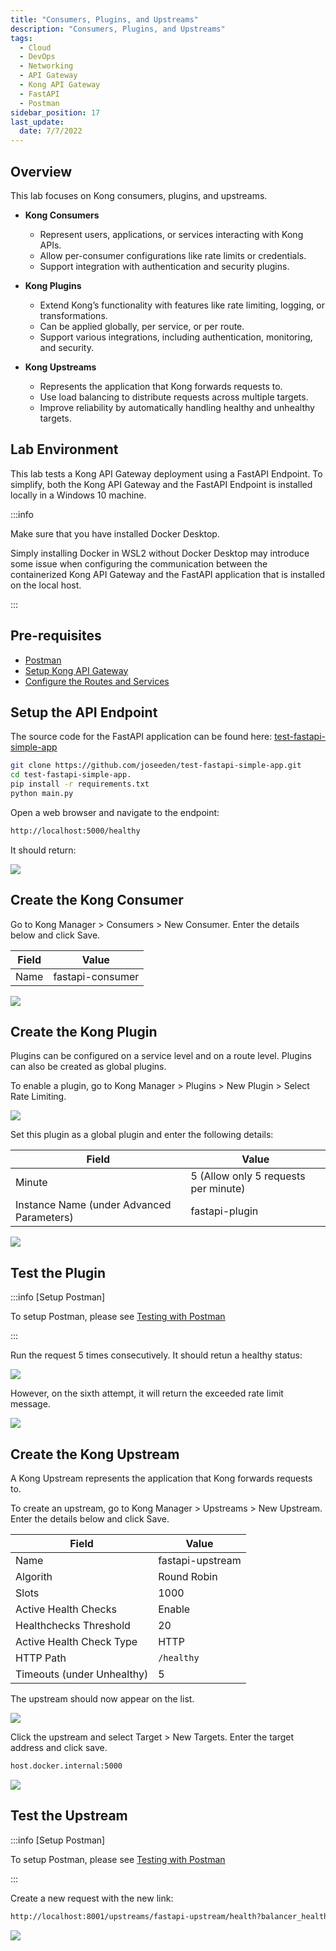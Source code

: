 ```yaml
---
title: "Consumers, Plugins, and Upstreams"
description: "Consumers, Plugins, and Upstreams"
tags: 
  - Cloud
  - DevOps
  - Networking 
  - API Gateway
  - Kong API Gateway
  - FastAPI 
  - Postman
sidebar_position: 17
last_update:
  date: 7/7/2022
---
```



## Overview

This lab focuses on Kong consumers, plugins, and upstreams.

- **Kong Consumers**  
  - Represent users, applications, or services interacting with Kong APIs.  
  - Allow per-consumer configurations like rate limits or credentials.  
  - Support integration with authentication and security plugins.  

- **Kong Plugins**  
  - Extend Kong’s functionality with features like rate limiting, logging, or transformations.  
  - Can be applied globally, per service, or per route.  
  - Support various integrations, including authentication, monitoring, and security.  

- **Kong Upstreams**  
  - Represents the application that Kong forwards requests to.
  - Use load balancing to distribute requests across multiple targets.  
  - Improve reliability by automatically handling healthy and unhealthy targets.  

## Lab Environment

This lab tests a Kong API Gateway deployment using a FastAPI Endpoint. To simplify, both the Kong API Gateway and the FastAPI Endpoint is installed locally in a Windows 10 machine.

:::info 

Make sure that you have installed Docker Desktop. 

Simply installing Docker in WSL2 without Docker Desktop may introduce some issue when configuring the communication between the containerized Kong API Gateway and the FastAPI application that is installed on the local host.

:::


## Pre-requisites 

- [Postman](https://www.postman.com/downloads/)
- [Setup Kong API Gateway](/docs/006-Networking/060-Kong-API-Gateway/015-Containerized-Kong-and-Other-Apps.md)
- [Configure the Routes and Services](/docs/006-Networking/060-Kong-API-Gateway/016-Testing-wth-an-FastAPI-Endpoint.md)

## Setup the API Endpoint 

The source code for the FastAPI application can be found here: [test-fastapi-simple-app](https://github.com/joseeden/test-fastapi-simple-app)

```bash
git clone https://github.com/joseeden/test-fastapi-simple-app.git
cd test-fastapi-simple-app.
pip install -r requirements.txt
python main.py
```

Open a web browser and navigate to the endpoint:

```bash
http://localhost:5000/healthy 
```

It should return:

![](/img/docs/11182024-fastapi-endpoint-working.png)


## Create the Kong Consumer 

Go to Kong Manager > Consumers > New Consumer. Enter the details below and click Save.

| Field                     | Value                                 |
|---------------------------|---------------------------------------|
| Name                      | fastapi-consumer                      |

![](/img/docs/12022024-kong-gw-kong-consumer.png)

## Create the Kong Plugin

Plugins can be configured on a service level and on a route level. Plugins can also be created as global plugins. 

To enable a plugin, go to Kong Manager > Plugins > New Plugin > Select Rate Limiting.

![](/img/docs/12022024-kong-gw-kong-pluginss.png)

Set this plugin as a global plugin and enter the following details:

| Field                                      | Value                                 |
|--------------------------------------------|---------------------------------------|
| Minute                                     | 5 (Allow only 5 requests per minute)  |
| Instance Name (under Advanced Parameters)  | fastapi-plugin                        |

![](/img/docs/12022024-kong-gw-kong-pluginss-rate-limiting.png)


## Test the Plugin

:::info [Setup Postman]

To setup Postman, please see [Testing with Postman](/docs/006-Networking/060-Kong-API-Gateway/016-Testing-wth-an-FastAPI-Endpoint.md#testing-with-postman)

:::



Run the request 5 times consecutively. It should retun a healthy status:

![](/img/docs/12022024-kong-gw-testing-via-postman-healthy.png)

However, on the sixth attempt, it will return the exceeded rate limit message.

![](/img/docs/12022024-kong-gw-testing-via-postman-rate-limit-exceeded.png)

## Create the Kong Upstream

A Kong Upstream represents the application that Kong forwards requests to. 

To create an upstream, go to Kong Manager > Upstreams > New Upstream. Enter the details below and click Save.

| Field                     | Value                                 |
|---------------------------|---------------------------------------|
| Name                      | fastapi-upstream                      |
| Algorith                  | Round Robin                           |
| Slots                     | 1000                                  |
| Active Health Checks      | Enable                                |
| Healthchecks Threshold    | 20                                    |
| Active Health Check Type  | HTTP                                  |
| HTTP Path                 | `/healthy`                            |
| Timeouts (under Unhealthy)| 5                                     |

The upstream should now appear on the list. 

![](/img/docs/12022024-kong-gw-kong-upstream-configure.png)

Click the upstream and select Target > New Targets. Enter the target address and click save.

```bash
host.docker.internal:5000 
```

![](/img/docs/12022024-kong-gw-kong-upstream-configure-target.png)


## Test the Upstream 

:::info [Setup Postman]

To setup Postman, please see [Testing with Postman](/docs/006-Networking/060-Kong-API-Gateway/016-Testing-wth-an-FastAPI-Endpoint.md#testing-with-postman)

:::


Create a new request with the new link:

```bash
http://localhost:8001/upstreams/fastapi-upstream/health?balancer_health=1 
```

![](/img/docs/12022024-kong-gw-testing-via-postman-upstreams=testing.png)
